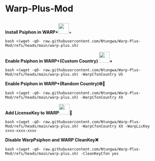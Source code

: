 # Warp-Plus-Mod
##

**Install Psiphon in WARP+**<img src="https://raw.githubusercontent.com/GFW4Fun/x-ui-pro/master/media/cdnon.png" width="34">+<img src="https://raw.githubusercontent.com/GFW4Fun/x-ui-pro/master/media/psiphon.gif" width="15">

```
bash <(wget -qO- raw.githubusercontent.com/Ntungwa/Warp-Plus-Mod/refs/heads/main/warp-plus.sh)
```

**Enable Psiphon in WARP+(Custom Country) <img src="https://raw.githubusercontent.com/GFW4Fun/x-ui-pro/master/media/cdnon.png" width="34">+<img src="https://raw.githubusercontent.com/GFW4Fun/x-ui-pro/master/media/psiphon.gif" width="15">**
```
bash <(wget -qO- raw.githubusercontent.com/Ntungwa/Warp-Plus-Mod/refs/heads/main/warp-plus.sh) -WarpCfonCountry US
```

**Enable Psiphon in WARP+(Random Country)🌐🎲**
```
bash <(wget -qO- raw.githubusercontent.com/Ntungwa/Warp-Plus-Mod/refs/heads/main/warp-plus.sh) -WarpCfonCountry XX
```
**Add LicenseKey to WARP<img src="https://raw.githubusercontent.com/GFW4Fun/x-ui-pro/master/media/cdnon.png" width="34">🔑**
```
bash <(wget -qO- raw.githubusercontent.com/Ntungwa/Warp-Plus-Mod/refs/heads/main/warp-plus.sh) -WarpCfonCountry XX -WarpLicKey xxxx-xxxx-xxxx
```

**Disable WarpPsiphon and WARP CleanKey❌**
```
bash <(wget -qO- raw.githubusercontent.com/Ntungwa/Warp-Plus-Mod/refs/heads/main/warp-plus.sh) -CleanKeyCfon yes
```
